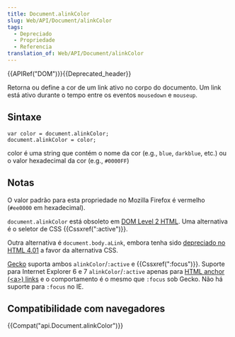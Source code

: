 ```yaml
---
title: Document.alinkColor
slug: Web/API/Document/alinkColor
tags:
  - Depreciado
  - Propriedade
  - Referencia
translation_of: Web/API/Document/alinkColor
---
```

{{APIRef("DOM")}}{{Deprecated_header}}

Retorna ou define a cor de um link ativo no corpo do documento. Um link está ativo durante o tempo entre os eventos `mousedown` e `mouseup`.

## Sintaxe

    var color = document.alinkColor;
    document.alinkColor = color;

color é uma string que contém o nome da cor (e.g., `blue`, `darkblue`, etc.) ou o valor hexadecimal da cor (e.g., `#0000FF`)

## Notas

O valor padrão para esta propriedade no Mozilla Firefox é vermelho (`#ee0000` em hexadecimal).

`document.alinkColor` está obsoleto em [DOM Level 2 HTML](http://www.w3.org/TR/DOM-Level-2-HTML/html.html#ID-26809268). Uma alternativa é o seletor de CSS {{Cssxref(":active")}}.

Outra alternativa é `document.body.aLink`, embora tenha sido [depreciado no HTML 4.01](http://www.w3.org/TR/html401/struct/global.html#adef-alink) a favor da alternativa CSS.

[Gecko](/pt-BR/docs/Mozilla/Gecko) suporta ambos `alinkColor`/`:active` e {{Cssxref(":focus")}}. Suporte para Internet Explorer 6 e 7 `alinkColor`/`:active` apenas para [HTML anchor (\<a>) links](/pt-BR/docs/Web/HTML/Element/a) e o comportamento é o mesmo que `:focus` sob Gecko. Não há suporte para `:focus` no IE.

## Compatibilidade com navegadores

{{Compat("api.Document.alinkColor")}}
